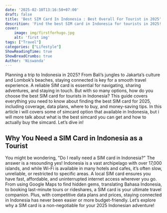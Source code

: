 ```yaml
---
date: '2025-02-10T13:16:50+07:00'
draft: false
title: 'Best SIM Card In Indonesia : Best Overall For Tourist in 2025'
descrition: 'Find the best SIM card in Indonesia for tourists in 2025! Compare prices, data plans, coverage, and tips to stay connected during your trip.'
cover: 
    image: img/firstforhugo.jpg
    alt: 'first img'
tags: ["Travel"]
categories: ["Lifestyle"]
ShowReadingTime: true
ShowBreadCrumbs: true
Author: 'Niswanda'
---
```

Planning a trip to Indonesia in 2025? From Bali’s jungles to Jakarta’s culture and Lombok’s beaches, staying connected is key for a smooth travel experience. A reliable SIM card is essential for navigating, sharing adventures, and staying in touch. But with so many options, how do you choose the best SIM card for tourists in Indonesia? This guide covers everything you need to know about finding the best SIM card for 2025, including coverage, data plans, where to buy, and money-saving tips. In this article i will covers some of simcard option that available in Indonesia, but i will more talk about what is the best simcard you can get and how to actually buy the simcard. Let’s dive in!

## Why You Need a SIM Card in Indonesia as a Tourist

You might be wondering, "Do I really need a SIM card in Indonesia?" The answer is a resounding yes! Indonesia is a vast archipelago with over 17,000 islands, and while Wi-Fi is available in many hotels and cafes, it’s often slow, unreliable, or restricted to specific areas. A local SIM card ensures you have fast, affordable, and uninterrupted internet access wherever you go. From using Google Maps to find hidden gems, translating Bahasa Indonesia, to booking last-minute tours or rideshares, a SIM card is your ultimate travel companion. Plus, with competitive data plans and prices, staying connected in Indonesia has never been easier or more budget-friendly. Let’s explore why a SIM card is a non-negotiable for your 2025 Indonesian adventure!





